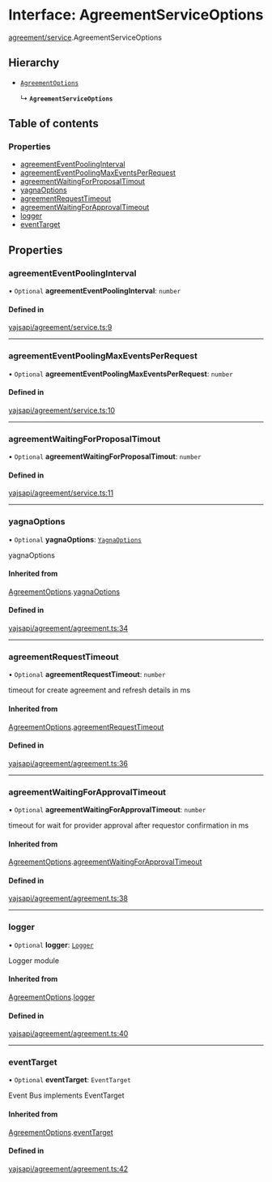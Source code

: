 # Interface: AgreementServiceOptions

[agreement/service](../modules/agreement_service.md).AgreementServiceOptions

## Hierarchy

- [`AgreementOptions`](agreement_agreement.AgreementOptions.md)

  ↳ **`AgreementServiceOptions`**

## Table of contents

### Properties

- [agreementEventPoolingInterval](agreement_service.AgreementServiceOptions.md#agreementeventpoolinginterval)
- [agreementEventPoolingMaxEventsPerRequest](agreement_service.AgreementServiceOptions.md#agreementeventpoolingmaxeventsperrequest)
- [agreementWaitingForProposalTimout](agreement_service.AgreementServiceOptions.md#agreementwaitingforproposaltimout)
- [yagnaOptions](agreement_service.AgreementServiceOptions.md#yagnaoptions)
- [agreementRequestTimeout](agreement_service.AgreementServiceOptions.md#agreementrequesttimeout)
- [agreementWaitingForApprovalTimeout](agreement_service.AgreementServiceOptions.md#agreementwaitingforapprovaltimeout)
- [logger](agreement_service.AgreementServiceOptions.md#logger)
- [eventTarget](agreement_service.AgreementServiceOptions.md#eventtarget)

## Properties

### agreementEventPoolingInterval

• `Optional` **agreementEventPoolingInterval**: `number`

#### Defined in

[yajsapi/agreement/service.ts:9](https://github.com/golemfactory/yajsapi/blob/e4105b2/yajsapi/agreement/service.ts#L9)

___

### agreementEventPoolingMaxEventsPerRequest

• `Optional` **agreementEventPoolingMaxEventsPerRequest**: `number`

#### Defined in

[yajsapi/agreement/service.ts:10](https://github.com/golemfactory/yajsapi/blob/e4105b2/yajsapi/agreement/service.ts#L10)

___

### agreementWaitingForProposalTimout

• `Optional` **agreementWaitingForProposalTimout**: `number`

#### Defined in

[yajsapi/agreement/service.ts:11](https://github.com/golemfactory/yajsapi/blob/e4105b2/yajsapi/agreement/service.ts#L11)

___

### yagnaOptions

• `Optional` **yagnaOptions**: [`YagnaOptions`](../modules/executor_executor.md#yagnaoptions)

yagnaOptions

#### Inherited from

[AgreementOptions](agreement_agreement.AgreementOptions.md).[yagnaOptions](agreement_agreement.AgreementOptions.md#yagnaoptions)

#### Defined in

[yajsapi/agreement/agreement.ts:34](https://github.com/golemfactory/yajsapi/blob/e4105b2/yajsapi/agreement/agreement.ts#L34)

___

### agreementRequestTimeout

• `Optional` **agreementRequestTimeout**: `number`

timeout for create agreement and refresh details in ms

#### Inherited from

[AgreementOptions](agreement_agreement.AgreementOptions.md).[agreementRequestTimeout](agreement_agreement.AgreementOptions.md#agreementrequesttimeout)

#### Defined in

[yajsapi/agreement/agreement.ts:36](https://github.com/golemfactory/yajsapi/blob/e4105b2/yajsapi/agreement/agreement.ts#L36)

___

### agreementWaitingForApprovalTimeout

• `Optional` **agreementWaitingForApprovalTimeout**: `number`

timeout for wait for provider approval after requestor confirmation in ms

#### Inherited from

[AgreementOptions](agreement_agreement.AgreementOptions.md).[agreementWaitingForApprovalTimeout](agreement_agreement.AgreementOptions.md#agreementwaitingforapprovaltimeout)

#### Defined in

[yajsapi/agreement/agreement.ts:38](https://github.com/golemfactory/yajsapi/blob/e4105b2/yajsapi/agreement/agreement.ts#L38)

___

### logger

• `Optional` **logger**: [`Logger`](utils_logger.Logger.md)

Logger module

#### Inherited from

[AgreementOptions](agreement_agreement.AgreementOptions.md).[logger](agreement_agreement.AgreementOptions.md#logger)

#### Defined in

[yajsapi/agreement/agreement.ts:40](https://github.com/golemfactory/yajsapi/blob/e4105b2/yajsapi/agreement/agreement.ts#L40)

___

### eventTarget

• `Optional` **eventTarget**: `EventTarget`

Event Bus implements EventTarget

#### Inherited from

[AgreementOptions](agreement_agreement.AgreementOptions.md).[eventTarget](agreement_agreement.AgreementOptions.md#eventtarget)

#### Defined in

[yajsapi/agreement/agreement.ts:42](https://github.com/golemfactory/yajsapi/blob/e4105b2/yajsapi/agreement/agreement.ts#L42)
